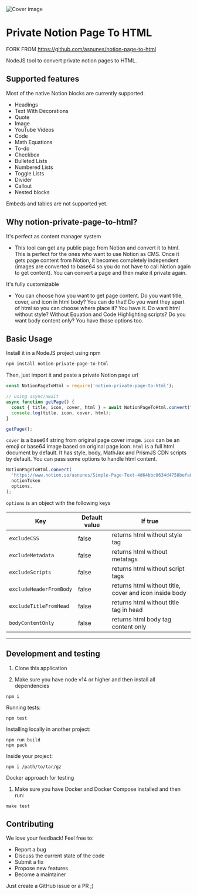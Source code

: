 ![Cover image](docs/cover.png)

# Private Notion Page To HTML
FORK FROM https://github.com/asnunes/notion-page-to-html

NodeJS tool to convert private notion pages to HTML.

## Supported features

Most of the native Notion blocks are currently supported:

- Headings
- Text With Decorations
- Quote
- Image
- YouTube Videos
- Code
- Math Equations
- To-do
- Checkbox
- Bulleted Lists
- Numbered Lists
- Toggle Lists
- Divider
- Callout
- Nested blocks

Embeds and tables are not supported yet.

## Why notion-private-page-to-html?

It's perfect as content manager system

- This tool can get any public page from Notion and convert it to html. This is perfect
  for the ones who want to use Notion as CMS. Once it gets page content from Notion, it becomes completely independent (images are converted to base64 so you do not have to call Notion again to get content). You can convert a page and then make it private again.

It's fully customizable

- You can choose how you want to get page content. Do you want title, cover, and icon in html body? You can do that! Do you want they apart of html so you can choose where place it? You have it. Do want html without style? Without Equation and Code Highlighting scripts? Do you want body content only? You have those options too.

## Basic Usage

Install it in a NodeJS project using npm

```bash
npm install notion-private-page-to-html
```

Then, just import it and paste a private Notion page url

```jsx
const NotionPageToHtml = require('notion-private-page-to-html');

// using async/await
async function getPage() {
  const { title, icon, cover, html } = await NotionPageToHtml.convert("page_url", "notion_token");
  console.log(title, icon, cover, html);
}

getPage();
```

`cover` is a base64 string from original page cover image. `icon` can be an emoji or base64 image based on original page icon. `html` is a full html document by default. It has style, body, MathJax and PrismJS CDN scripts by default. You can pass some options to handle html content.

```jsx
NotionPageToHtml.convert(
  'https://www.notion.so/asnunes/Simple-Page-Text-4d64bbc0634d4758befa85c5a3a6c22f',
  notionToken
  options,
);
```

`options` is an object with the following keys

| Key                     | Default value | If true                                                |
| ----------------------- | ------------- | ------------------------------------------------------ |
| `excludeCSS`            | false         | returns html without style tag                         |
| `excludeMetadata`       | false         | returns html without metatags                          |
| `excludeScripts`        | false         | returns html without script tags                       |
| `excludeHeaderFromBody` | false         | returns html without title, cover and icon inside body |
| `excludeTitleFromHead`  | false         | returns html without title tag in head                 |
| `bodyContentOnly`       | false         | returns html body tag content only                     |

---

## Development and testing

1. Clone this application

2. Make sure you have node v14 or higher and then install all dependencies

````
npm i
````
Running tests:

````
npm test
````

Installing locally in another project:
````
npm run build
npm pack
````
Inside your project:
````
npm i /path/to/tar/gz
````

Docker approach for testing

1. Make sure you have Docker and Docker Compose installed and then run:
````
make test
````

## Contributing

We love your feedback! Feel free to:

- Report a bug
- Discuss the current state of the code
- Submit a fix
- Propose new features
- Become a maintainer

Just create a GitHub issue or a PR ;)
